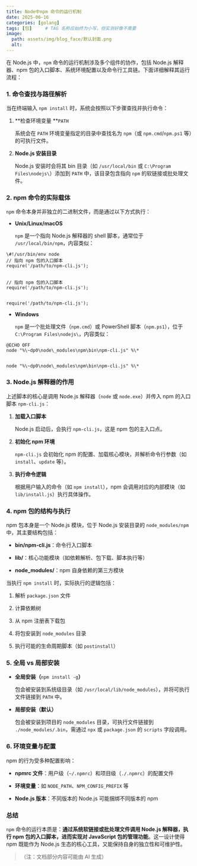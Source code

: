 ```yaml
---
title: Node中npm 命令的运行机制
date: 2025-06-16
categories: [golang]
tags: [包]     # TAG 名称应始终为小写，但实测好像不需要
image:
  path: assets/img/blog_face/默认封面.png
  alt: 
---
```

在 Node.js 中，`npm` 命令的运行机制涉及多个组件的协作，包括 Node.js 解释器、npm 包的入口脚本、系统环境配置以及命令行工具链。下面详细解释其运行流程：


### 1. **命令查找与路径解析**

当在终端输入 `npm install` 时，系统会按照以下步骤查找并执行命令：




1.  **检查环境变量 **`PATH`

    系统会在 `PATH` 环境变量指定的目录中查找名为 `npm`（或 `npm.cmd`/`npm.ps1` 等）的可执行文件。


2.  **Node.js 安装目录**

    Node.js 安装时会将其 bin 目录（如 `/usr/local/bin` 或 `C:\Program Files\nodejs\`）添加到 `PATH` 中，该目录包含指向 `npm` 的软链接或批处理文件。


### 2. **npm 命令的实际载体**

`npm` 命令本身并非独立的二进制文件，而是通过以下方式执行：




*   **Unix/Linux/macOS**

    `npm` 是一个指向 Node.js 解释器的 shell 脚本，通常位于 `/usr/local/bin/npm`，内容类似：




```
\#!/usr/bin/env node
// 指向 npm 包的入口脚本
require('/path/to/npm-cli.js');


// 指向 npm 包的入口脚本
require('/path/to/npm-cli.js');


require('/path/to/npm-cli.js');
```



*   **Windows**

    `npm` 是一个批处理文件（`npm.cmd`）或 PowerShell 脚本（`npm.ps1`），位于 `C:\Program Files\nodejs\`，内容类似：




```
@ECHO OFF
node "%\~dp0\node\_modules\npm\bin\npm-cli.js" %\*


node "%\~dp0\node\_modules\npm\bin\npm-cli.js" %\*
```

### 3. **Node.js 解释器的作用**

上述脚本的核心是调用 Node.js 解释器（`node` 或 `node.exe`）并传入 npm 的入口脚本 `npm-cli.js`：




1.  **加载入口脚本**

    Node.js 启动后，会执行 `npm-cli.js`，这是 npm 包的主入口点。


2.  **初始化 npm 环境**

    `npm-cli.js` 会初始化 npm 的配置、加载核心模块，并解析命令行参数（如 `install`、`update` 等）。


3.  **执行命令逻辑**

    根据用户输入的命令（如 `npm install`），npm 会调用对应的内部模块（如 `lib/install.js`）执行具体操作。


### 4. **npm 包的结构与执行**

npm 包本身是一个 Node.js 模块，位于 Node.js 安装目录的 `node_modules/npm` 中，其主要结构包括：




*   **bin/npm-cli.js**：命令行入口脚本


*   **lib/**：核心功能模块（如依赖解析、包下载、脚本执行等）


*   **node\_modules/**：npm 自身依赖的第三方模块


当执行 `npm install` 时，实际执行的逻辑包括：




1.  解析 `package.json` 文件


2.  计算依赖树


3.  从 npm 注册表下载包


4.  将包安装到 `node_modules` 目录


5.  执行可能的生命周期脚本（如 `postinstall`）


### 5. **全局 vs 局部安装**



*   **全局安装（**`npm install -g`**）**

    包会被安装到系统级目录（如 `/usr/local/lib/node_modules`），并将可执行文件链接到 `PATH` 中。


*   **局部安装（默认）**

    包会被安装到项目的 `node_modules` 目录，可执行文件链接到 `./node_modules/.bin`，需通过 `npx` 或 `package.json` 的 `scripts` 字段调用。


### 6. **环境变量与配置**

npm 的行为受多种配置影响：




*   **npmrc 文件**：用户级（`~/.npmrc`）和项目级（`./.npmrc`）的配置文件


*   **环境变量**：如 `NODE_PATH`、`NPM_CONFIG_PREFIX` 等


*   **Node.js 版本**：不同版本的 Node.js 可能捆绑不同版本的 npm


### 总结&#xA;

`npm` 命令的运行本质是：**通过系统软链接或批处理文件调用 Node.js 解释器，执行 npm 包的入口脚本，进而实现对 JavaScript 包的管理功能**。这一设计使得 npm 既能作为 Node.js 生态的核心工具，又能保持自身的独立性和可维护性。


> （注：文档部分内容可能由 AI 生成）
>

